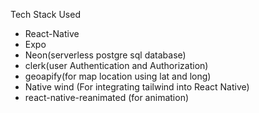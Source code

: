 Tech Stack Used
- React-Native
- Expo
- Neon(serverless postgre sql database)
- clerk(user Authentication and Authorization)
- geoapify(for map location using lat and long)
- Native wind (For integrating tailwind into React Native)
- react-native-reanimated (for animation)